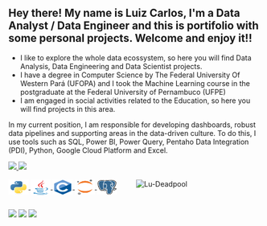 ## Hey there! My name is Luiz Carlos, I'm a Data Analyst / Data Engineer and this is portifolio with some personal projects. Welcome and enjoy it!!

- I like to explore the whole data ecossystem, so here you will find Data Analysis, Data Engineering and Data Scientist projects.  
- I have a degree in Computer Science by The Federal University Of Western Pará (UFOPA) and I took the Machine Learning course in the postgraduate at the Federal University of Pernambuco (UFPE)
- I am engaged in social activities related to the Education, so here you will find projects in this area.

In my current position, I am responsible for developing dashboards, robust data pipelines and supporting areas in the data-driven culture. To do this, I use tools such as SQL, Power BI, Power Query, Pentaho Data Integration (PDI), Python, Google Cloud Platform and Excel. 

<div>
  <a href="https://github.com/luizsfjr">
  <img height="180em" src="https://github-readme-stats.vercel.app/api?username=luizsfjr&show_icons=true&theme=tokyonight&include_all_commits=true&count_private=true"/>
  <img height="180em" src="https://github-readme-stats.vercel.app/api/top-langs/?username=luizsfjr&layout=compact&langs_count=7&theme=tokyonight"/>
</div>
<div style="display: inline_block"><br>
  <img align="center" alt="Luiz-Python" height="30" width="40" src="https://raw.githubusercontent.com/devicons/devicon/master/icons/python/python-original.svg">
  <img align="center" alt="Luiz-Java" height="30" width="40" src="https://raw.githubusercontent.com/devicons/devicon/master/icons/java/java-original.svg">
  <img align="center" alt="Luiz-C" height="30" width="40" src="https://raw.githubusercontent.com/devicons/devicon/master/icons/c/c-original.svg">
  <img align="center" alt="Luiz-jupýter" height="30" width="40" src="https://raw.githubusercontent.com/devicons/devicon/master/icons/jupyter/jupyter-original.svg">
  <img align="center" alt="Luiz-Postgresql" height="30" width="40" src="https://raw.githubusercontent.com/devicons/devicon/master/icons/postgresql/postgresql-original.svg">
  <img align="right" alt="Lu-Deadpool" height="150" width="250" src="https://media3.giphy.com/media/v1.Y2lkPTc5MGI3NjExeHRmanc0ZGo3YmxjcWdtcTh6aWtpNWY0M3RzdWJrMnY3YnJlYnNuYiZlcD12MV9pbnRlcm5hbF9naWZfYnlfaWQmY3Q9Zw/26gN27K98gXfnvEJy/giphy.gif">
</div>

  ## 
 
<div> 
  <a href="https://instagram.com/luizcarlosfjr0" target="_blank"><img src="https://img.shields.io/badge/-Instagram-%23E4405F?style=for-the-badge&logo=instagram&logoColor=white" target="_blank"></a>
  <a href = "mailto:luizcarlossfjr@gmail.com"><img src="https://img.shields.io/badge/-Gmail-%23333?style=for-the-badge&logo=gmail&logoColor=white" target="_blank"></a>
  <a href="https://www.linkedin.com/in/luiz-carlos-fernandes-junior-171682152/" target="_blank"><img src="https://img.shields.io/badge/-LinkedIn-%230077B5?style=for-the-badge&logo=linkedin&logoColor=white" target="_blank"></a>   
</div>

